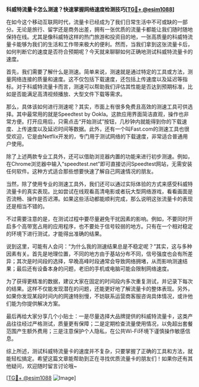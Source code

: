 **科威特流量卡怎么测速？快速掌握网络速度检测技巧[[TG💪+ @esim1088](https://t.me/s/esim1088)]**

在如今这个移动互联网时代，流量卡已经成为了我们日常生活中不可或缺的一部分。无论是旅行、留学还是商务出差，拥有一张优质的流量卡都能让我们随时随地保持在线。尤其是像科威特这样的热门旅游和投资目的地，一张高质量的科威特流量卡能够为我们的生活和工作带来极大的便利。然而，当我们拿到这张流量卡后，如何判断它的速度是否符合预期呢？今天就来聊聊如何正确地测试科威特流量卡的速度。

首先，我们需要了解什么是测速。简单来说，测速就是通过特定的工具或方法，测量网络连接的质量和速度。这不仅包括下载速度，还包括上传速度以及延迟等指标。对于科威特流量卡而言，测速可以帮助我们评估其性能是否达到预期标准，比如是否能满足高清视频播放、大型文件下载等需求。

那么，具体该如何进行测速呢？其实，市面上有很多免费且高效的测速工具可供选择。其中最常用的就是Speedtest by Ookla。这款应用界面简洁直观，操作也非常方便。打开应用后，只需点击“开始测试”按钮，几秒钟内就能得到你的下载速度、上传速度以及延迟时间等数据。此外，还有一个叫Fast.com的测速工具也很受欢迎，它是由Netflix开发的，专门用于测试网络的下载速度，非常适合普通用户使用。

除了上述两款专业工具外，还可以借助浏览器内置的功能来进行初步测速。例如，在Chrome浏览器中输入“speedtest.net”即可直接访问Speedtest网站，无需安装任何软件。这种方式适合那些想要快速了解自己网速情况的朋友。

当然，除了使用专业的测速工具外，我们还可以通过实际体验的方式来感受科威特流量卡的真实表现。比如尝试在线观看高清电影或者玩大型网络游戏，看看画面是否流畅、操作是否迟滞。如果这些活动都能顺利完成，那么说明这张流量卡的表现还是相当不错的。

不过需要注意的是，在测试过程中要尽量避免干扰因素的影响。例如，不要同时开启多个高带宽占用的应用程序，也不要处于信号较弱的地方。只有在一个相对稳定的环境下进行测试，才能得出准确的结果。

说到这里，可能有人会问：“为什么我的测速结果总是不稳定呢？”其实，这与多种因素有关。首先是地理位置，不同的地方由于基站分布不同，信号强度也会有所差异；其次是时间段的选择，早晚高峰时段通常会导致网络拥堵，从而影响测速结果；最后还有设备本身的问题，老旧的手机或电脑可能会限制网络速度。

为了获得更精准的数据，建议大家在固定的时间段内多次重复测试，并记录下每次的结果。这样不仅能发现潜在的问题，还能更好地了解流量卡的整体表现。另外，如果你发现某段时间内的网速特别慢，不妨联系运营商客服咨询具体情况，或许他们能为你提供解决方案。

最后再给大家分享几个小贴士：一是尽量选择大品牌提供的科威特流量卡，这类产品往往经过严格测试，质量更有保障；二是定期检查流量使用情况，以免超出套餐范围产生额外费用；三是注意保护个人隐私，在公共Wi-Fi环境下谨慎操作敏感信息。

综上所述，测试科威特流量卡的速度并不复杂，只要掌握了正确的工具和方法，就能轻松搞定。希望这篇文章能帮助到正在寻找优质流量卡的朋友们！如果你还有其他疑问，欢迎随时留言讨论哦~

[[TG💪+ @esim1088](https://t.me/s/esim1088) ![Image](https://i.postimg.cc/4NQfJmqS/Snipaste-2025-05-13-00-14-12.png)]
